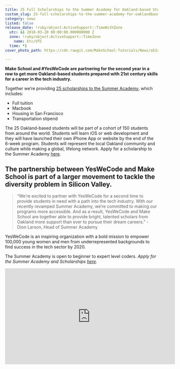 ```yaml
---
title: 25 Full Scholarships to the Summer Academy for Oakland-based Students
custom_slug: 25-full-scholarships-to-the-summer-academy-for-oaklandbased-students
category: news
listed: false
release_date: !ruby/object:ActiveSupport::TimeWithZone
  utc: &1 2018-03-20 00:00:00.000000000 Z
  zone: !ruby/object:ActiveSupport::TimeZone
    name: Etc/UTC
  time: *1
cover_photo_path: https://cdn.rawgit.com/MakeSchool-Tutorials/News/a52c1e5ac9683f828bb3990d01dc2bc38449423b//55aab329-5d09-4559-b9bb-755a91d22f4c/cover_photo.jpeg

---
```

**Make School and #YesWeCode are partnering for the second year in a row to get more Oakland-based students prepared with 21st century skills for a career in the tech industry.**

Together we’re providing [25 scholarships to the Summer Academy](https://www.makeschool.com/summer-academy/san-francisco/?code=Yeswecode2018), which includes:

- Full tuition 
- Macbook 
- Housing in San Francisco 
- Transportation stipend 
  

The 25 Oakland-based students will be part of a cohort of 150 students from around the world.  Students will learn iOS or web development and they will have launched their own iPhone App or website by the end of the 6-week program. Students will represent the local Oakland community and culture while making a global, lifelong network. Apply for a scholarship to the Summer Academy [here](https://www.makeschool.com/apply?code=Yeswecode2018).

## The partnership between YesWeCode and Make School is part of a larger movement to tackle the diversity problem in Silicon Valley.  

> “We’re excited to partner with YesWeCode for a second time to provide students in need with a path into the tech industry. With our recently revamped Summer Academy, we’re committed to making our programs more accessible. And as a result, YesWeCode and Make School are together able to provide bright, talented scholars from Oakland more support than ever to pursue their dream careers.” -   Dion Larson, Head of Summer Academy 


YesWeCode is an inspiring organization with a bold mission to empower 100,000 young women and men from underrepresented backgrounds to find success in the tech sector by 2020. 


The Summer Academy is open to beginner to expert level coders. *Apply for the Summer Academy and Scholarships [here](https://www.makeschool.com/apply?code=Yeswecode2018).*

<iframe width="560" height="315" src="https://www.youtube.com/embed/EiPr3pdnflU" frameborder="0" allow="autoplay; encrypted-media" allowfullscreen></iframe>
